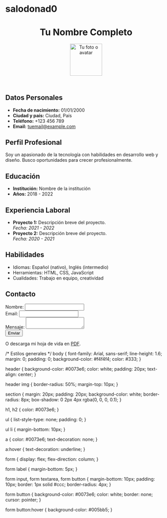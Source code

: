 # salodonad0
<!DOCTYPE html>
<html lang="es">
<head>
  <meta charset="UTF-8">
  <meta name="viewport" content="width=device-width, initial-scale=1.0">
  <title>Mi Hoja de Vida</title>
  <link rel="stylesheet" href="styles.css">
</head>
<body>
  <!-- Encabezado -->
  <header>
    <h1>Tu Nombre Completo</h1>
    <img src="avatar.jpg" alt="Tu foto o avatar" width="100">
  </header>

  <!-- Datos Personales -->
  <section id="datos-personales">
    <h2>Datos Personales</h2>
    <ul>
      <li><strong>Fecha de nacimiento:</strong> 01/01/2000</li>
      <li><strong>Ciudad y país:</strong> Ciudad, País</li>
      <li><strong>Teléfono:</strong> +123 456 789</li>
      <li><strong>Email:</strong> <a href="mailto:tuemail@example.com">tuemail@example.com</a></li>
    </ul>
  </section>

  <!-- Perfil Profesional -->
  <section id="perfil">
    <h2>Perfil Profesional</h2>
    <p>Soy un apasionado de la tecnología con habilidades en desarrollo web y diseño. Busco oportunidades para crecer profesionalmente.</p>
  </section>

  <!-- Educación -->
  <section id="educacion">
    <h2>Educación</h2>
    <ul>
      <li><strong>Institución:</strong> Nombre de la institución</li>
      <li><strong>Años:</strong> 2018 - 2022</li>
    </ul>
  </section>

  <!-- Experiencia Laboral -->
  <section id="experiencia">
    <h2>Experiencia Laboral</h2>
    <ul>
      <li>
        <strong>Proyecto 1:</strong> Descripción breve del proyecto.
        <br><em>Fecha: 2021 - 2022</em>
      </li>
      <li>
        <strong>Proyecto 2:</strong> Descripción breve del proyecto.
        <br><em>Fecha: 2020 - 2021</em>
      </li>
    </ul>
  </section>

  <!-- Habilidades -->
  <section id="habilidades">
    <h2>Habilidades</h2>
    <ul>
      <li>Idiomas: Español (nativo), Inglés (intermedio)</li>
      <li>Herramientas: HTML, CSS, JavaScript</li>
      <li>Cualidades: Trabajo en equipo, creatividad</li>
    </ul>
  </section>

  <!-- Contacto -->
  <section id="contacto">
    <h2>Contacto</h2>
    <form action="#" method="post">
      <label for="nombre">Nombre:</label>
      <input type="text" id="nombre" name="nombre" required>
      <br>
      <label for="email">Email:</label>
      <input type="email" id="email" name="email" required>
      <br>
      <label for="mensaje">Mensaje:</label>
      <textarea id="mensaje" name="mensaje" required></textarea>
      <br>
      <button type="submit">Enviar</button>
    </form>
    <p>O descarga mi hoja de vida en <a href="hoja-de-vida.pdf" download>PDF</a>.</p>
  </section>
</body>
</html>

/* Estilos generales */
body {
  font-family: Arial, sans-serif;
  line-height: 1.6;
  margin: 0;
  padding: 0;
  background-color: #f4f4f4;
  color: #333;
}

header {
  background-color: #0073e6;
  color: white;
  padding: 20px;
  text-align: center;
}

header img {
  border-radius: 50%;
  margin-top: 10px;
}

section {
  margin: 20px;
  padding: 20px;
  background-color: white;
  border-radius: 8px;
  box-shadow: 0 2px 4px rgba(0, 0, 0, 0.1);
}

h1, h2 {
  color: #0073e6;
}

ul {
  list-style-type: none;
  padding: 0;
}

ul li {
  margin-bottom: 10px;
}

a {
  color: #0073e6;
  text-decoration: none;
}

a:hover {
  text-decoration: underline;
}

form {
  display: flex;
  flex-direction: column;
}

form label {
  margin-bottom: 5px;
}

form input, form textarea, form button {
  margin-bottom: 10px;
  padding: 10px;
  border: 1px solid #ccc;
  border-radius: 4px;
}

form button {
  background-color: #0073e6;
  color: white;
  border: none;
  cursor: pointer;
}

form button:hover {
  background-color: #005bb5;
}
